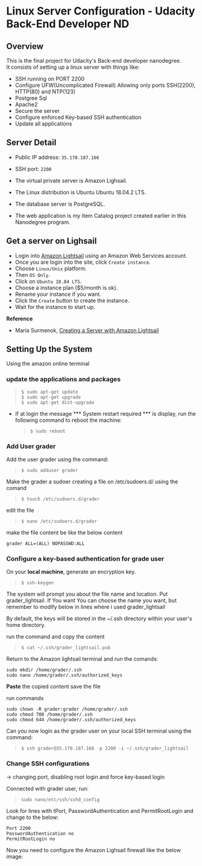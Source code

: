 # Linux Server Configuration - Udacity Back-End Developer ND

## Overview  

This is the final project for Udacity's Back-end developer nanodegree.  
It consists of setting up a linux server with things like:

- SSH running on PORT 2200
- Configure UFW(Uncomplicated Firewall) Allowing only ports SSH(2200), HTTP(80) and NTP(123)
- Postgree Sql
- Apache2
- Secure the server
- Configure enforced Key-based SSH authentication
- Update all applications

## Server Detail

- Public IP address: `35.170.187.166`

- SSH port: `2200`

- The virtual private server is Amazon Lighsail.
- The Linux distribution is Ubuntu Ubuntu 18.04.2 LTS.
- The database server is PostgreSQL.
- The web application is my Item Catalog project created earlier in this Nanodegree program.

## Get a server on Lighsail

- Login into [Amazon Lightsail](https://lightsail.aws.amazon.com/ls/webapp/home/resources) using an Amazon Web Services account.
- Once you are login into the site, click `Create instance`. 
- Choose `Linux/Unix` platform.
- Then `OS Only`.
- Click on `Ubuntu 18.04 LTS`.
- Choose a instance plan ($5/month is ok).
- Rename your instance if you want.
- Click the `Create` button to create the instance.
- Wait for the instance to start up.

**Reference**

- Maria Surmenok, [Creating a Server with Amazon Lightsail](https://medium.com/@mariasurmenok/creating-a-server-with-amazon-lightsail-11c377cf814c)

## Setting Up the System

Using the amazon online terminal

### update the applications and packages

   >`$ sudo apt-get update`  
   >`$ sudo apt-get upgrade`  
   >`$ sudo apt-get dist-upgrade`  

- If at login the message *** System restart required *** is display, run the following command to reboot the machine:
   >`$ sudo reboot`  

### Add User grader

Add the user grader using the command:  

   >`$ sudo adduser grader`  

Make the grader a sudoer creating a file on /etc/sudoers.d/ using the comand  
   >`$ touch /etc/sudoers.d/grader`  

edit the file  
   >`$ nano /etc/sudoers.d/grader`  

make the file content be like the below content  

```console
grader ALL=(ALL) NOPASSWD:ALL
```

### Configure a key-based authentication for grade user

On your **local machine**, generate an encryption key.  
   >`$ ssh-keygen`

The system  will prompt you about the file name and location. Put grader_lightsail. If You want You can choose the name you want, but remember
to modify below in lines where i used grader_lightsail

By default, the keys will be stored in the ~/.ssh directory within your user's 
home directory.

run the command and copy the content
   >`$ cat ~/.ssh/grader_lightsail.pub`

Return to the Amazon lightsail terminal and run the comands:

```console
sudo mkdir /home/grader/.ssh
sudo nano /home/grader/.ssh/authorized_keys
```

**Paste** the copied content
save the file

run commands

```console
sudo chown -R grader:grader /home/grader/.ssh
sudo chmod 700 /home/grader/.ssh
sudo chmod 644 /home/grader/.ssh/authorized_keys
```

Can you now login as the grader user on your local SSH terminal using the command:  
   >`$ ssh grader@35.170.187.166 -p 2200 -i ~/.ssh/grader_lightsail`

### Change SSH configurations

-> changing port, disabling root login and force key-based login

Connected with grader user, run:
   >`sudo nano/etc/ssh/sshd_config`

Look for lines with tPort, PasswordAuthentication and PermitRootLogin and change to the below:

```
Port 2200
PasswordAuthentication no
PermitRootLogin no
```

Now you need to configure the Amazon Lighsail firewall like the below image:


